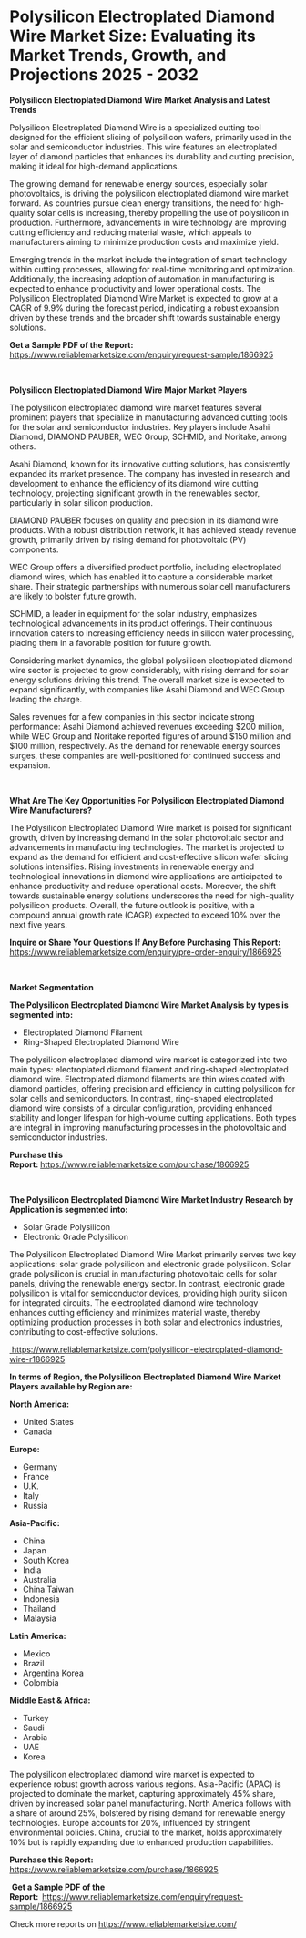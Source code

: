<p><h1>Polysilicon Electroplated Diamond Wire Market Size: Evaluating its Market Trends, Growth, and Projections 2025 - 2032</h1></p><p><strong>Polysilicon Electroplated Diamond Wire Market Analysis and Latest Trends</strong></p>
<p><p>Polysilicon Electroplated Diamond Wire is a specialized cutting tool designed for the efficient slicing of polysilicon wafers, primarily used in the solar and semiconductor industries. This wire features an electroplated layer of diamond particles that enhances its durability and cutting precision, making it ideal for high-demand applications. </p><p>The growing demand for renewable energy sources, especially solar photovoltaics, is driving the polysilicon electroplated diamond wire market forward. As countries pursue clean energy transitions, the need for high-quality solar cells is increasing, thereby propelling the use of polysilicon in production. Furthermore, advancements in wire technology are improving cutting efficiency and reducing material waste, which appeals to manufacturers aiming to minimize production costs and maximize yield.</p><p>Emerging trends in the market include the integration of smart technology within cutting processes, allowing for real-time monitoring and optimization. Additionally, the increasing adoption of automation in manufacturing is expected to enhance productivity and lower operational costs. The Polysilicon Electroplated Diamond Wire Market is expected to grow at a CAGR of 9.9% during the forecast period, indicating a robust expansion driven by these trends and the broader shift towards sustainable energy solutions.</p></p>
<p><strong>Get a Sample PDF of the Report:&nbsp;</strong> <a href="https://www.reliablemarketsize.com/enquiry/request-sample/1866925?utm_campaign=2936&utm_medium=2&utm_source=Github&utm_content=ia&utm_term=03042025&utm_id=polysilicon-electroplated-diamond-wire">https://www.reliablemarketsize.com/enquiry/request-sample/1866925</a></p>
<p>&nbsp;</p>
<p><strong>Polysilicon Electroplated Diamond Wire Major Market Players</strong></p>
<p><p>The polysilicon electroplated diamond wire market features several prominent players that specialize in manufacturing advanced cutting tools for the solar and semiconductor industries. Key players include Asahi Diamond, DIAMOND PAUBER, WEC Group, SCHMID, and Noritake, among others.</p><p>Asahi Diamond, known for its innovative cutting solutions, has consistently expanded its market presence. The company has invested in research and development to enhance the efficiency of its diamond wire cutting technology, projecting significant growth in the renewables sector, particularly in solar silicon production.</p><p>DIAMOND PAUBER focuses on quality and precision in its diamond wire products. With a robust distribution network, it has achieved steady revenue growth, primarily driven by rising demand for photovoltaic (PV) components. </p><p>WEC Group offers a diversified product portfolio, including electroplated diamond wires, which has enabled it to capture a considerable market share. Their strategic partnerships with numerous solar cell manufacturers are likely to bolster future growth.</p><p>SCHMID, a leader in equipment for the solar industry, emphasizes technological advancements in its product offerings. Their continuous innovation caters to increasing efficiency needs in silicon wafer processing, placing them in a favorable position for future growth.</p><p>Considering market dynamics, the global polysilicon electroplated diamond wire sector is projected to grow considerably, with rising demand for solar energy solutions driving this trend. The overall market size is expected to expand significantly, with companies like Asahi Diamond and WEC Group leading the charge.</p><p>Sales revenues for a few companies in this sector indicate strong performance: Asahi Diamond achieved revenues exceeding $200 million, while WEC Group and Noritake reported figures of around $150 million and $100 million, respectively. As the demand for renewable energy sources surges, these companies are well-positioned for continued success and expansion.</p></p>
<p>&nbsp;</p>
<p><strong>What Are The Key Opportunities For Polysilicon Electroplated Diamond Wire Manufacturers?</strong></p>
<p><p>The Polysilicon Electroplated Diamond Wire market is poised for significant growth, driven by increasing demand in the solar photovoltaic sector and advancements in manufacturing technologies. The market is projected to expand as the demand for efficient and cost-effective silicon wafer slicing solutions intensifies. Rising investments in renewable energy and technological innovations in diamond wire applications are anticipated to enhance productivity and reduce operational costs. Moreover, the shift towards sustainable energy solutions underscores the need for high-quality polysilicon products. Overall, the future outlook is positive, with a compound annual growth rate (CAGR) expected to exceed 10% over the next five years.</p></p>
<p><strong>Inquire or Share Your Questions If Any Before Purchasing This Report:</strong> <a href="https://www.reliablemarketsize.com/enquiry/pre-order-enquiry/1866925?utm_campaign=2936&utm_medium=2&utm_source=Github&utm_content=ia&utm_term=03042025&utm_id=polysilicon-electroplated-diamond-wire">https://www.reliablemarketsize.com/enquiry/pre-order-enquiry/1866925</a></p>
<p>&nbsp;</p>
<p><strong>Market Segmentation</strong></p>
<p><strong>The Polysilicon Electroplated Diamond Wire Market Analysis by types is segmented into:</strong></p>
<p><ul><li>Electroplated Diamond Filament</li><li>Ring-Shaped Electroplated Diamond Wire</li></ul></p>
<p><p>The polysilicon electroplated diamond wire market is categorized into two main types: electroplated diamond filament and ring-shaped electroplated diamond wire. Electroplated diamond filaments are thin wires coated with diamond particles, offering precision and efficiency in cutting polysilicon for solar cells and semiconductors. In contrast, ring-shaped electroplated diamond wire consists of a circular configuration, providing enhanced stability and longer lifespan for high-volume cutting applications. Both types are integral in improving manufacturing processes in the photovoltaic and semiconductor industries.</p></p>
<p><strong>Purchase this Report:&nbsp;</strong><a href="https://www.reliablemarketsize.com/purchase/1866925?utm_campaign=2936&utm_medium=2&utm_source=Github&utm_content=ia&utm_term=03042025&utm_id=polysilicon-electroplated-diamond-wire">https://www.reliablemarketsize.com/purchase/1866925</a></p>
<p>&nbsp;</p>
<p><strong>The Polysilicon Electroplated Diamond Wire Market Industry Research by Application is segmented into:</strong></p>
<p><ul><li>Solar Grade Polysilicon</li><li>Electronic Grade Polysilicon</li></ul></p>
<p><p>The Polysilicon Electroplated Diamond Wire Market primarily serves two key applications: solar grade polysilicon and electronic grade polysilicon. Solar grade polysilicon is crucial in manufacturing photovoltaic cells for solar panels, driving the renewable energy sector. In contrast, electronic grade polysilicon is vital for semiconductor devices, providing high purity silicon for integrated circuits. The electroplated diamond wire technology enhances cutting efficiency and minimizes material waste, thereby optimizing production processes in both solar and electronics industries, contributing to cost-effective solutions.</p></p>
<p><a href="https://www.reliablemarketsize.com/polysilicon-electroplated-diamond-wire-r1866925?utm_campaign=2936&utm_medium=2&utm_source=Github&utm_content=ia&utm_term=03042025&utm_id=polysilicon-electroplated-diamond-wire">&nbsp;https://www.reliablemarketsize.com/polysilicon-electroplated-diamond-wire-r1866925</a></p>
<p><strong>In terms of Region, the Polysilicon Electroplated Diamond Wire Market Players available by Region are:</strong></p>
<p>
    <p> <strong> North America: </strong>
        <ul>
            <li>United States</li>
            <li>Canada</li>
        </ul>
        </p> 
    <p> <strong> Europe: </strong>
        <ul>
            <li>Germany</li>
            <li>France</li>
            <li>U.K.</li>
            <li>Italy</li>
            <li>Russia</li>
        </ul>
        </p> 
    <p> <strong> Asia-Pacific: </strong>
        <ul>
            <li>China</li>
            <li>Japan</li>
            <li>South Korea</li>
            <li>India</li>
            <li>Australia</li>
            <li>China Taiwan</li>
            <li>Indonesia</li>
            <li>Thailand</li>
            <li>Malaysia</li>
        </ul>
        </p> 
    <p> <strong> Latin America: </strong>
        <ul>
            <li>Mexico</li>
            <li>Brazil</li>
            <li>Argentina Korea</li>
            <li>Colombia</li>
        </ul>
        </p> 
    <p> <strong> Middle East & Africa: </strong>
        <ul>
            <li>Turkey</li>
            <li>Saudi</li>
            <li>Arabia</li>
            <li>UAE</li>
            <li>Korea</li>
        </ul>
    </p>
    </p>
<p><p>The polysilicon electroplated diamond wire market is expected to experience robust growth across various regions. Asia-Pacific (APAC) is projected to dominate the market, capturing approximately 45% share, driven by increased solar panel manufacturing. North America follows with a share of around 25%, bolstered by rising demand for renewable energy technologies. Europe accounts for 20%, influenced by stringent environmental policies. China, crucial to the market, holds approximately 10% but is rapidly expanding due to enhanced production capabilities.</p></p>
<p><strong>Purchase this Report: </strong><a href="https://www.reliablemarketsize.com/purchase/1866925?utm_campaign=2936&utm_medium=2&utm_source=Github&utm_content=ia&utm_term=03042025&utm_id=polysilicon-electroplated-diamond-wire">https://www.reliablemarketsize.com/purchase/1866925</a></p>
<p>&nbsp;<strong>Get a Sample PDF of the Report:&nbsp;&nbsp;</strong><a href="https://www.reliablemarketsize.com/enquiry/request-sample/1866925?utm_campaign=2936&utm_medium=2&utm_source=Github&utm_content=ia&utm_term=03042025&utm_id=polysilicon-electroplated-diamond-wire">https://www.reliablemarketsize.com/enquiry/request-sample/1866925</a></p>
<p><strong></strong></p>
<p>Check more reports on <a href="https://www.reliablemarketsize.com/?utm_campaign=2936&utm_medium=2&utm_source=Github&utm_content=ia&utm_term=03042025&utm_id=polysilicon-electroplated-diamond-wire">https://www.reliablemarketsize.com/</a></p>